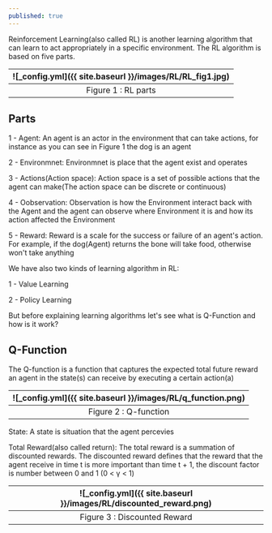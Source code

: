 ```yaml
---
published: true
---
```

Reinforcement Learning(also called RL) is another learning algorithm that can learn to act appropriately in a specific environment. The RL algorithm is based on five parts.

|![_config.yml]({{ site.baseurl }}/images/RL/RL_fig1.jpg)|
|:--:| 
| Figure 1 : RL parts|


## Parts

1 - Agent: An agent is an actor in the environment that can take actions, for instance as you can see in Figure 1 the dog is an agent

2 - Environmnet: Environmnet is place that the agent exist and operates

3 - Actions(Action space): Action space is a set of possible actions that the agent can make(The action space can be discrete or continuous)

4 - Oobservation: Observation is how the Environment interact back with the Agent and the agent can observe where Environment it is and how its action affected the Environment

5 - Reward: Reward is a scale for the success or failure of an agent's action. For example, if the dog(Agent) returns the bone will take food,  otherwise won't take anything

We have also two kinds of learning algorithm in RL:

1 - Value Learning

2 - Policy Learning

But before explaining learning algorithms let's see what is Q-Function and how is it work?

## Q-Function

The Q-function is a function that captures the expected total future reward an agent in the state(s) can receive by executing a certain action(a)

|![_config.yml]({{ site.baseurl }}/images/RL/q_function.png)|
|:--:| 
| Figure 2 : Q-function|

State: A state is situation that the agent percevies

Total Reward(also called return): The total reward is a summation of discounted rewards. The discounted reward defines that the reward that the agent receive in time t is more important than time t + 1, the discount factor is number between 0 and 1 (0 < γ < 1)

|![_config.yml]({{ site.baseurl }}/images/RL/discounted_reward.png)|
|:--:| 
| Figure 3 : Discounted Reward|